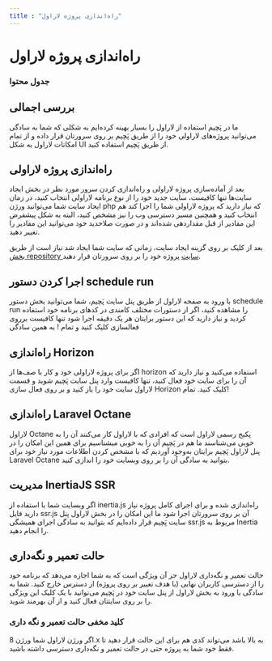 ```yaml
---
title : "راه‌اندازی پروژه لاراول"
---
```


# راه‌اندازی پروژه لاراول

### جدول محتوا

## بررسی اجمالی 

ما در پَچیم استفاده از لاراول را بسیار بهینه کرده‌ایم به شکلی که شما به سادگی می‌توانید پروژه‌های لاراولی خود را از طریق پَچیم بر روی سرورتان قرار داده و از تمام امکانات لاراول به شکل UI از طریق پَچیم استفاده کنید.


## راه‌اندازی پروژه لاراولی

بعد از آماده‌سازی پروژه لاراولی و راه‌اندازی کردن سرور مورد نظر در بخش ایجاد سایت‌ها تنها کافیست، سایت جدید خود را از نوع برنامه لاراولی انتخاب کنید، در زمان ایجاد سایت شما می‌توانید ورژن php که نیاز دارید که پروژه لاراولی شما را اجرا کند هم انتخاب کنید و همچنین مسیر دسترسی وب را نیز مشخص کنید، البته به شکل پیشفرض این مقادیر از قبل مقداردهی شده‌اند و در صورت صلاحدید خود می‌توانید این مقادیر را تغییر دهید.

بعد از کلیک بر روی گزینه ایجاد سایت، زمانی که سایت شما ایجاد شد نیاز است از طریق [بخش repository سایت](/sites/setup-site/setup-application) پروژه خود را بر روی سرورتان قرار دهید.

## اجرا کردن دستور schedule run

با ورود به صفحه لاراول از طریق پنل سایت پَچیم، شما می‌توانید بخش دستور schedule run را مشاهده کنید، اگر از دستورات مختلف کامندی در کدهای برنامه خود استفاده کردید و نیاز دارید که این دستور برایتان هر یک دقیقه اجرا شود تنها کافیست برروی فعالسازی کلیک کنید و تمام ! به همین سادگی

## راه‌اندازی Horizon

 اگر برای پروژه لاراولی خود و کار با صف‌ها از horizon استفاده می‌کنید و نیاز دارید که آن را برای سایت خود فعال کنید، تنها کافیست وارد پنل سایت پَچیم شوید و قسمت لاراول سایت خود را باز کنید و بر روی فعال سازی Horizon کلیک کنید. تمام!

## راه‌اندازی Laravel Octane

لاراول Octane پکیج رسمی لاراول است که افرادی که با لاراول کار می‌کنند آن را به خوبی می‌شناسند ما هم در پَچیم آن را به خوبی میشناسیم برای همین این امکان را در پنل لاراول پَچیم برایتان به‌وجود آوردیم که با مشخص کردن اطلاعات مورد نیاز خود برای Laravel Octane بتوانید به سادگی آن را بر روی وبسایت خود را اندازی کنید.

## مدیریت InertiaJS SSR

اگر وبسایت شما با استفاده از inertia.js راه‌اندازی شده و برای اجرای کامل پروژه نیاز دارید فایل ssr.js آن بر روی سرورتان اجرا شود ما این امکان را در بخش لاراول پنل سایت پَچیم قرار داده‌ایم که بتوانید به سادگی اجرای همیشگی ssr.js مربوط به Inertia را انجام دهید.

## حالت تعمیر و نگه‌داری

حالت تعمیر و نگه‌داری لاراول جز آن ویژگی است که به شما اجازه می‌دهد که برنامه خود را از دسترسی کاربران نهایی (با هدف تغییر بر روی پروژه) از دسترس خارج کنید. شما به سادگی با ورود به بخش لاراول از پنل سایت خود در پَچیم می‌توانید با یک کلیک این ویژگی را بر روی سایتتان فعال کنید و از آن بهرمند شوید.

### کلید مخفی حالت تعمیر و نگه داری

اگر ورژن لاراول شما ورژن 8.x به بالا باشد می‌تواند کدی هم برای این حالت قرار دهید تا فقط خود شما به پروژه حتی در حالت تعمیر و نگه‌داری دسترسی داشته باشید.
